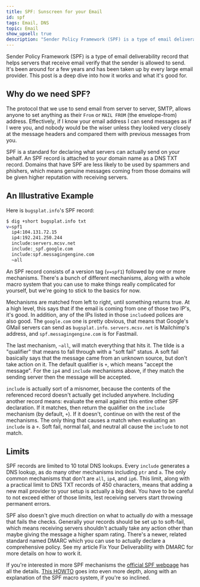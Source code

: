 ```yaml
---
title: SPF: Sunscreen for your Email
id: spf
tags: Email, DNS
topic: Email
show_upsell: true
description: "Sender Policy Framework (SPF) is a type of email deliverability record that helps servers that receive email verify the sender. This post is a deep dive into how it works and what it's good for."
---
```


Sender Policy Framework (SPF) is a type of email deliverability record that helps servers that receive email verify that the sender is allowed to send. It's been around for a few years and has been taken up by every large email provider. This post is a deep dive into how it works and what it's good for.

## Why do we need SPF?

The protocol that we use to send email from server to server, SMTP, allows anyone to set anything as their `From` or `MAIL FROM` (the envelope-from) address. Effectively, if I know your email address I can send messages as if I were you, and nobody would be the wiser unless they looked very closely at the message headers and compared them with previous messages from you.

SPF is a standard for declaring what servers can actually send on your behalf. An SPF record is attached to your domain name as a DNS TXT record. Domains that have SPF are less likely to be used by spammers and phishers, which means genuine messages coming from those domains will be given higher reputation with receiving servers.

## An Illustrative Example

Here is `bugsplat.info`'s SPF record:

```bash
$ dig +short bugsplat.info txt
v=spf1
  ip4:104.131.72.15
  ip4:192.241.250.244
  include:servers.mcsv.net
  include:_spf.google.com
  include:spf.messagingengine.com
  ~all
```

An SPF record consists of a version tag (`v=spf1`) followed by one or more mechanisms. There's a bunch of different mechanisms, along with a whole macro system that you can use to make things really complicated for yourself, but we're going to stick to the basics for now.

Mechanisms are matched from left to right, until something returns true. At a high level, this says that if the email is coming from one of those two IP's, it's good. In addition, any of the IPs listed in those `include`ed polices are also good.  The `google.com` one is pretty obvious, that means that Google's GMail servers can send as `bugsplat.info`. `servers.mcsv.net` is Mailchimp's address, and `spf.messagingengine.com` is for Fastmail.

The last mechanism, `~all`, will match everything that hits it. The tilde is a "qualifier" that means to fall through with a "soft fail" status. A soft fail basically says that the message came from an unknown source, but don't take action on it. The default qualifier is `+`, which means "accept the message". For the `ip4` and `include` mechanisms above, if they match the sending server then the message will be accepted.

`include` is actually sort of a misnomer, because the contents of the referenced record doesn't actually get included anywhere. Including another record means: evaluate the email against this entire other SPF declaration. If it matches, then return the qualifier on the `include` mechanism (by default, `+`). If it doesn't, continue on with the rest of the mechanisms. The only thing that causes a match when evaluating an `include` is a `+`. Soft fail, normal fail, and neutral all cause the `include` to not match.

## Limits

SPF records are limited to 10 total DNS lookups. Every `include` generates a DNS lookup, as do many other mechanisms including `ptr` and `a`. The only common mechanisms that don't are `all`, `ip4`, and `ip6`. This limit, along with a practical limit to DNS TXT records of 450 characters, means that adding a new mail provider to your setup is actually a big deal. You have to be careful to not exceed either of those limits, lest receiving servers start throwing permanent errors.

SPF also doesn't give much direction on what to actually *do* with a message that fails the checks. Generally your records should be set up to soft-fail, which means receiving servers shouldn't actually take any action other than maybe giving the message a higher spam rating. There's a newer, related standard named DMARC which you can use to actually declare a comprehensive policy. See my article Fix Your Deliverability with DMARC for more details on how to work it.

If you're interested in more SPF mechanisms the [official SPF webpage](http://www.openspf.org/SPF_Record_Syntax) has all the details. [This HOWTO](http://www.zytrax.com/books/dns/ch9/spf.html) goes into even more depth, along with an explanation of the SPF macro system, if you're so inclined.
